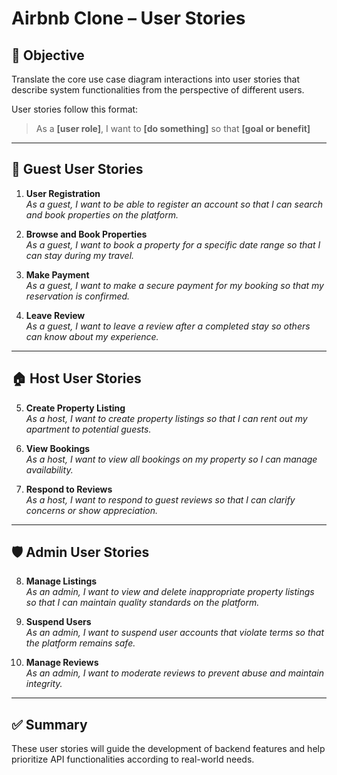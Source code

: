 # Airbnb Clone – User Stories

## 🎯 Objective
Translate the core use case diagram interactions into user stories that describe system functionalities from the perspective of different users.

User stories follow this format:

> As a **[user role]**, I want to **[do something]** so that **[goal or benefit]**

---

## 👤 Guest User Stories

1. **User Registration**  
   *As a guest, I want to be able to register an account so that I can search and book properties on the platform.*

2. **Browse and Book Properties**  
   *As a guest, I want to book a property for a specific date range so that I can stay during my travel.*

3. **Make Payment**  
   *As a guest, I want to make a secure payment for my booking so that my reservation is confirmed.*

4. **Leave Review**  
   *As a guest, I want to leave a review after a completed stay so others can know about my experience.*

---

## 🏠 Host User Stories

5. **Create Property Listing**  
   *As a host, I want to create property listings so that I can rent out my apartment to potential guests.*

6. **View Bookings**  
   *As a host, I want to view all bookings on my property so I can manage availability.*

7. **Respond to Reviews**  
   *As a host, I want to respond to guest reviews so that I can clarify concerns or show appreciation.*

---

## 🛡️ Admin User Stories

8. **Manage Listings**  
   *As an admin, I want to view and delete inappropriate property listings so that I can maintain quality standards on the platform.*

9. **Suspend Users**  
   *As an admin, I want to suspend user accounts that violate terms so that the platform remains safe.*

10. **Manage Reviews**  
    *As an admin, I want to moderate reviews to prevent abuse and maintain integrity.*

---

## ✅ Summary

These user stories will guide the development of backend features and help prioritize API functionalities according to real-world needs.

